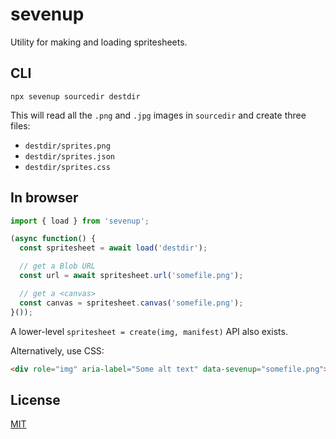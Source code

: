 
# sevenup

Utility for making and loading spritesheets.

## CLI

```
npx sevenup sourcedir destdir
```

This will read all the `.png` and `.jpg` images in `sourcedir` and create three files:


* `destdir/sprites.png`
* `destdir/sprites.json`
* `destdir/sprites.css`


## In browser

```js
import { load } from 'sevenup';

(async function() {
  const spritesheet = await load('destdir');

  // get a Blob URL
  const url = await spritesheet.url('somefile.png');

  // get a <canvas>
  const canvas = spritesheet.canvas('somefile.png');
}());
```

A lower-level `spritesheet = create(img, manifest)` API also exists.

Alternatively, use CSS:

```html
<div role="img" aria-label="Some alt text" data-sevenup="somefile.png"></div>
```

## License

[MIT](LICENSE)
